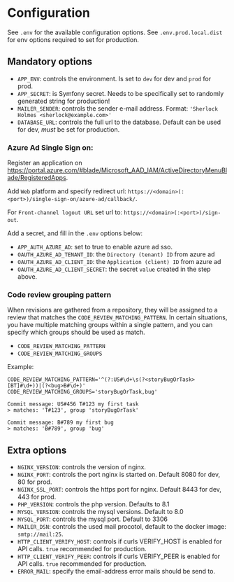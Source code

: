 # Configuration

See `.env` for the available configuration options. See `.env.prod.local.dist` for env options required to set for production.

## Mandatory options

- `APP_ENV`: controls the environment. Is set to `dev` for dev and `prod` for prod.
- `APP_SECRET`: is Symfony secret. Needs to be specifically set to randomly generated string for production!
- `MAILER_SENDER`: controls the sender e-mail address. Format: `'Sherlock Holmes <sherlock@example.com>'`
- `DATABASE_URL`: controls the full url to the database. Default can be used for dev, _must_ be set for production.

### Azure Ad Single Sign on:

Register an application on https://portal.azure.com/#blade/Microsoft_AAD_IAM/ActiveDirectoryMenuBlade/RegisteredApps.

Add `Web` platform and specify redirect url: `https://<domain>(:<port>)/single-sign-on/azure-ad/callback/`.

For `Front-channel logout URL` set url to: `https://<domain>(:<port>)/sign-out`.

Add a secret, and fill in the `.env` options below:

- `APP_AUTH_AZURE_AD`: set to true to enable azure ad sso.
- `OAUTH_AZURE_AD_TENANT_ID`: the `Directory (tenant) ID` from azure ad
- `OAUTH_AZURE_AD_CLIENT_ID`: the `Application (client) ID` from azure ad
- `OAUTH_AZURE_AD_CLIENT_SECRET`: the secret `value` created in the step above.

### Code review grouping pattern
When revisions are gathered from a repository, they will be assigned to a review that matches the `CODE_REVIEW_MATCHING_PATTERN`. In certain
situations, you have multiple matching groups within a single pattern, and you can specify which groups should be used as match.

- `CODE_REVIEW_MATCHING_PATTERN`
- `CODE_REVIEW_MATCHING_GROUPS`

Example:
```
CODE_REVIEW_MATCHING_PATTERN='^(?:US#\d+\s(?<storyBugOrTask>[BT]#\d+))|(?<bug>B#\d+)'
CODE_REVIEW_MATCHING_GROUPS='storyBugOrTask,bug'

Commit message: US#456 T#123 my first task
> matches: 'T#123', group 'storyBugOrTask'

Commit message: B#789 my first bug
> matches: 'B#789', group 'bug'
```

## Extra options

- `NGINX_VERSION`: controls the version of nginx.
- `NGINX_PORT`: controls the port nginx is started on. Default 8080 for dev, 80 for prod.
- `NGINX_SSL_PORT`: controls the https port for nginx. Default 8443 for dev, 443 for prod.
- `PHP_VERSION`: controls the php version. Defaults to 8.1
- `MYSQL_VERSION`: controls the mysql versions. Default to 8.0
- `MYSQL_PORT`: controls the mysql port. Default to 3306
- `MAILER_DSN`: controls the used mail procotol, default to the docker image: `smtp://mail:25`.
- `HTTP_CLIENT_VERIFY_HOST`: controls if curls VERIFY_HOST is enabled for API calls. `true` recommended for production.
- `HTTP_CLIENT_VERIFY_PEER`: controls if curls VERIFY_PEER is enabled for API calls. `true` recommended for production.
- `ERROR_MAIL`: specify the email-address error mails should be send to.
